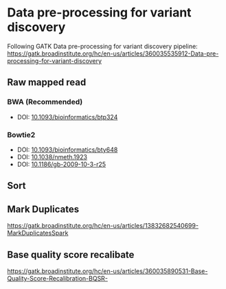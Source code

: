 # Data pre-processing for variant discovery

Following GATK Data pre-processing for variant discovery pipeline: 
https://gatk.broadinstitute.org/hc/en-us/articles/360035535912-Data-pre-processing-for-variant-discovery

## Raw mapped read
### BWA (Recommended)
- DOI: [10.1093/bioinformatics/btp324](https://doi.org/10.1093/bioinformatics/btp324)

### Bowtie2
- DOI: [10.1093/bioinformatics/bty648](https://doi.org/10.1093/bioinformatics/bty648)
- DOI: [10.1038/nmeth.1923](https://doi.org/10.1038/nmeth.1923)
- DOI: [10.1186/gb-2009-10-3-r25](https://doi.org/10.1186/gb-2009-10-3-r25)

## Sort

## Mark Duplicates
https://gatk.broadinstitute.org/hc/en-us/articles/13832682540699-MarkDuplicatesSpark

## Base quality score recalibate
https://gatk.broadinstitute.org/hc/en-us/articles/360035890531-Base-Quality-Score-Recalibration-BQSR-
